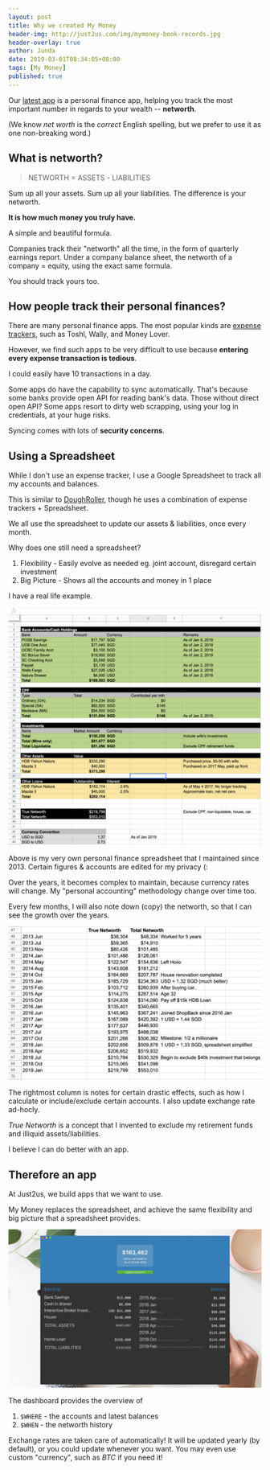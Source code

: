 ```yaml
---
layout: post
title: Why we created My Money
header-img: http://just2us.com/img/mymoney-book-records.jpg
header-overlay: true
author: Junda
date: 2019-03-01T08:34:05+08:00
tags: [My Money]
published: true
---
```


Our [latest app](https://whereismymoney.app) is a personal finance app, helping you track the most important number in regards to your wealth -- **networth**.

(We know _net worth_ is the _correct_ English spelling, but we prefer to use it as one non-breaking word.)

## What is networth?

> NETWORTH = ASSETS - LIABILITIES

Sum up all your assets. Sum up all your liabilities. The difference is your networth.

**It is how much money you truly have.**

A simple and beautiful formula.

Companies track their "networth" all the time, in the form of quarterly earnings report. Under a company balance sheet, the networth of a company = equity, using the exact same formula.

You should track yours too.

## How people track their personal finances?

There are many personal finance apps. The most popular kinds are [expense trackers](https://www.shopback.sg/blog/best-expense-tracker-app), such as Toshl, Wally, and Money Lover.

However, we find such apps to be very difficult to use because **entering every expense transaction is tedious**.

I could easily have 10 transactions in a day.

Some apps do have the capability to sync automatically. That's because some banks provide open API for reading bank's data. Those without direct open API? Some apps resort to dirty web scrapping, using your log in credentials, at your huge risks.

Syncing comes with lots of **security concerns**.

## Using a Spreadsheet

While I don't use an expense tracker, I use a Google Spreadsheet to track all my accounts and balances.

This is similar to [DoughRoller](https://www.doughroller.net/personal-finance/3-tools-to-track-your-net-worth/), though he uses a combination of expense trackers + Spreadsheet.

We all use the spreadsheet to update our assets & liabilities, once every month.

Why does one still need a spreadsheet?

1. Flexibility - Easily evolve as needed eg. joint account, disregard certain investment
2. Big Picture - Shows all the accounts and money in 1 place

I have a real life example.

![My Spreadsheet](/img/mymoney-google-spreadsheet-my-acocunts.png)

Above is my very own personal finance spreadsheet that I maintained since 2013. Certain figures & accounts are edited for my privacy (:

Over the years, it becomes complex to maintain, because currency rates will change. My "personal accounting" methodology change over time too.

Every few months, I will also note down (copy) the networth, so that I can see the growth over the years.

![My Networth History](/img/mymoney-google-spreadsheet-networth-history.png)

The rightmost column is notes for certain drastic effects, such as how I calculate or include/exclude certain accounts. I also update exchange rate ad-hocly.

_True Networth_ is a concept that I invented to exclude my retirement funds and illiquid assets/liabilities.

I believe I can do better with an app.

## Therefore an app

At Just2us, we build apps that we want to use.

My Money replaces the spreadsheet, and achieve the same flexibility and big picture that a spreadsheet provides.

![The App](/img/mymoney-screenshot-1.jpg)

The dashboard provides the overview of

1. `$WHERE` - the accounts and latest balances
2. `$WHEN` - the networth history

Exchange rates are taken care of automatically! It will be updated yearly (by default), or you could update whenever you want. You may even use custom "currency", such as _BTC_ if you need it!
